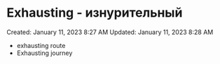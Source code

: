 # Exhausting - изнурительный

Created: January 11, 2023 8:27 AM
Updated: January 11, 2023 8:28 AM

- exhausting route
- Exhausting journey